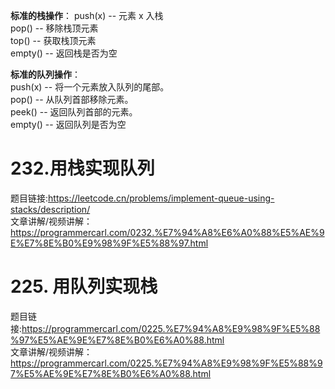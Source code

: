 **标准的栈操作**： 
push(x) -- 元素 x 入栈  
pop() -- 移除栈顶元素  
top() -- 获取栈顶元素  
empty() -- 返回栈是否为空  
  
**标准的队列操作**：  
push(x) -- 将一个元素放入队列的尾部。  
pop() -- 从队列首部移除元素。  
peek() -- 返回队列首部的元素。  
empty() -- 返回队列是否为空  

# 232.用栈实现队列 
题目链接:https://leetcode.cn/problems/implement-queue-using-stacks/description/  
文章讲解/视频讲解：https://programmercarl.com/0232.%E7%94%A8%E6%A0%88%E5%AE%9E%E7%8E%B0%E9%98%9F%E5%88%97.html   

# 225. 用队列实现栈 
题目链接:https://programmercarl.com/0225.%E7%94%A8%E9%98%9F%E5%88%97%E5%AE%9E%E7%8E%B0%E6%A0%88.html  
文章讲解/视频讲解：https://programmercarl.com/0225.%E7%94%A8%E9%98%9F%E5%88%97%E5%AE%9E%E7%8E%B0%E6%A0%88.html   

